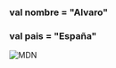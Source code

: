 ### val nombre = "Alvaro"
### val pais = "España"

<img src="(https://i.pinimg.com/736x/1a/ad/26/1aad26e24060499974d848369d1b946c.jpg)https://i.pinimg.com/736x/1a/ad/26/1aad26e24060499974d848369d1b946c.jpg" alt="MDN" />


